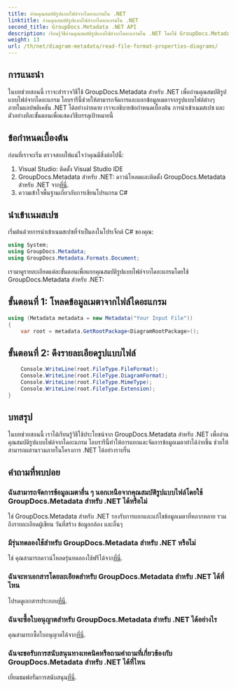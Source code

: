 ```yaml
---
title: อ่านคุณสมบัติรูปแบบไฟล์จากไดอะแกรมใน .NET
linktitle: อ่านคุณสมบัติรูปแบบไฟล์จากไดอะแกรมใน .NET
second_title: GroupDocs.Metadata .NET API
description: เรียนรู้วิธีอ่านคุณสมบัติรูปแบบไฟล์จากไดอะแกรมใน .NET โดยใช้ GroupDocs.Metadata แยกข้อมูลเมตาที่มีรายละเอียดได้อย่างง่ายดาย
weight: 13
url: /th/net/diagram-metadata/read-file-format-properties-diagrams/
---
```

## การแนะนำ
ในบทช่วยสอนนี้ เราจะสำรวจวิธีใช้ GroupDocs.Metadata สำหรับ .NET เพื่ออ่านคุณสมบัติรูปแบบไฟล์จากไดอะแกรม ไลบรารีนี้ช่วยให้สามารถจัดการและแยกข้อมูลเมตาจากรูปแบบไฟล์ต่างๆ ภายในแอปพลิเคชัน .NET ได้อย่างง่ายดาย เราจะอธิบายข้อกำหนดเบื้องต้น การนำเข้าเนมสเปซ และตัวอย่างทีละขั้นตอนเพื่อแสดงวิธีบรรลุเป้าหมายนี้

## ข้อกำหนดเบื้องต้น
ก่อนที่เราจะเริ่ม ตรวจสอบให้แน่ใจว่าคุณมีสิ่งต่อไปนี้:
1. Visual Studio: ติดตั้ง Visual Studio IDE
2.  GroupDocs.Metadata สำหรับ .NET: ดาวน์โหลดและติดตั้ง GroupDocs.Metadata สำหรับ .NET จาก[ที่นี่](https://releases.groupdocs.com/metadata/net/).
3. ความเข้าใจพื้นฐานเกี่ยวกับการเขียนโปรแกรม C#

## นำเข้าเนมสเปซ
เริ่มต้นด้วยการนำเข้าเนมสเปซที่จำเป็นลงในโปรเจ็กต์ C# ของคุณ:
```csharp
using System;
using GroupDocs.Metadata;
using GroupDocs.Metadata.Formats.Document;
```

เรามาดูรายละเอียดแต่ละขั้นตอนเพื่อแยกคุณสมบัติรูปแบบไฟล์จากไดอะแกรมโดยใช้ GroupDocs.Metadata สำหรับ .NET:
## ขั้นตอนที่ 1: โหลดข้อมูลเมตาจากไฟล์ไดอะแกรม
```csharp
using (Metadata metadata = new Metadata("Your Input File"))
{
    var root = metadata.GetRootPackage<DiagramRootPackage>();
```
## ขั้นตอนที่ 2: ดึงรายละเอียดรูปแบบไฟล์
```csharp
    Console.WriteLine(root.FileType.FileFormat);
    Console.WriteLine(root.FileType.DiagramFormat);
    Console.WriteLine(root.FileType.MimeType);
    Console.WriteLine(root.FileType.Extension);
}
```

## บทสรุป
ในบทช่วยสอนนี้ เราได้เรียนรู้วิธีใช้ประโยชน์จาก GroupDocs.Metadata สำหรับ .NET เพื่ออ่านคุณสมบัติรูปแบบไฟล์จากไดอะแกรม ไลบรารีนี้ทำให้การแยกและจัดการข้อมูลเมตาทำได้ง่ายขึ้น ช่วยให้สามารถผสานรวมภายในโครงการ .NET ได้อย่างราบรื่น

## คำถามที่พบบ่อย
### ฉันสามารถจัดการข้อมูลเมตาอื่น ๆ นอกเหนือจากคุณสมบัติรูปแบบไฟล์โดยใช้ GroupDocs.Metadata สำหรับ .NET ได้หรือไม่
ใช่ GroupDocs.Metadata สำหรับ .NET รองรับการแยกและแก้ไขข้อมูลเมตาที่หลากหลาย รวมถึงรายละเอียดผู้เขียน วันที่สร้าง ข้อมูลกล้อง และอื่นๆ
### มีรุ่นทดลองใช้สำหรับ GroupDocs.Metadata สำหรับ .NET หรือไม่
 ใช่ คุณสามารถดาวน์โหลดรุ่นทดลองใช้ฟรีได้จาก[ที่นี่](https://releases.groupdocs.com/).
### ฉันจะหาเอกสารโดยละเอียดสำหรับ GroupDocs.Metadata สำหรับ .NET ได้ที่ไหน
 โปรดดูเอกสารประกอบ[ที่นี่](https://tutorials.groupdocs.com/metadata/net/).
### ฉันจะซื้อใบอนุญาตสำหรับ GroupDocs.Metadata สำหรับ .NET ได้อย่างไร
 คุณสามารถซื้อใบอนุญาตได้จาก[ที่นี่](https://purchase.groupdocs.com/buy).
### ฉันจะขอรับการสนับสนุนทางเทคนิคหรือถามคำถามที่เกี่ยวข้องกับ GroupDocs.Metadata สำหรับ .NET ได้ที่ไหน
 เยี่ยมชมฟอรั่มการสนับสนุน[ที่นี่](https://forum.groupdocs.com/c/metadata/14).